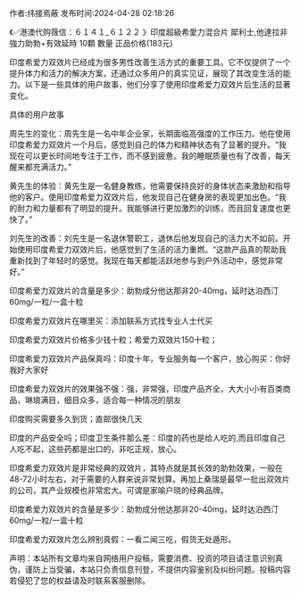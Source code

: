 <p>作者:纬接焉蔽 发布时间:2024-04-28 02:18:26</p>
<p>《✅港澳代购薇信：６１４１_６１２２ 》印度超級希愛力混合片 犀利士,他達拉非 強力助勃+有效延時 10顆 數量 正品价格(183元) </p>
									<p></p><p>印度希爱力双效片已经成为很多男性改善生活方式的重要工具。它不仅提供了一个提升体力和活力的解决方案，还通过众多用户的真实见证，展现了其改变生活的能力。以下是一些具体的用户故事，他们分享了使用印度希爱力双效片后生活的显著变化。</p><p></p><p>具体的用户故事</p><p></p><p>周先生的变化：周先生是一名中年企业家，长期面临高强度的工作压力。他在使用印度希爱力双效片一个月后，感觉到自己的体力和精神状态有了显著的提升。“我现在可以更长时间地专注于工作，而不感到疲惫。我的睡眠质量也有了改善，每天醒来都充满活力。”</p><p></p><p>黄先生的体验：黄先生是一名健身教练，他需要保持良好的身体状态来激励和指导他的客户。使用印度希爱力双效片后，他发现自己在健身房的表现更加出色。“我的耐力和力量都有了明显的提升。我能够进行更加激烈的训练，而且回复速度也更快了。”</p><p></p><p>刘先生的改善：刘先生是一名退休警职工，退休后他发现自己的活力大不如前。开始使用印度希爱力双效片后，他感觉到了生活的活力重燃。“这款产品真的帮助我重新找到了年轻时的感觉。我现在每天都能活跃地参与到户外活动中，感觉非常好。”</p><p>印度希爱力双效片的含量是多少：助勃成分他达那非20-40mg，延时达泊西汀60mg/一粒/一盒十粒</p><p></p><p>印度希爱力双效片在哪里买：添加联系方式找专业人士代买</p><p></p><p>印度希爱力双效片价格多少钱十粒；希爱力双效片150十粒；</p><p></p><p>印度希爱力双效片产品保真吗：印度十年，专业服务每一个客户，放心购买：你好我好大家好</p><p></p><p>印度希爱力双效片的效果强不强：强，非常强，印度产品齐全，大大小小有百类商品，琳琅满目，细目众多，适合每一种情况的朋友</p><p></p><p>印度购买需要多久到货；直邮很快几天</p><p></p><p>印度的产品安全吗；印度卫生条件那么差：印度的药也是给人吃的,而且印度自己人吃不起，这些药都是出口的，非吃正规，放心。</p><p></p><p>印度希爱力双效片是非常经典的双效片，其特点就是其长效的助勃效果，一般在48-72小时左右，对于需要的人群来说非常划算。再加上桑瑞是最早一批出双效片的公司，其产业规模也非常宏大。可谓是家喻户晓的经典品牌。</p><p></p><p></p><p>印度希爱力双效片的含量是多少：助勃成分他达那非20-40mg，延时达泊西汀60mg/一粒/一盒十粒</p><p></p><p>印度希爱力双效片怎么辨别真假：一看二闻三吃，假货无处遁形。</p>				声明：本站所有文章均来自网络用户投稿，需要消费、投资的项目请注意识别真伪，谨防上当受骗，本站只负责信息刊登，不提供内容鉴别及纠纷问题。投稿内容若侵犯了您的权益请及时联系客服删除。				
